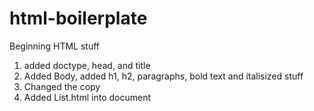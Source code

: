 # html-boilerplate
Beginning HTML stuff
1. added doctype, head, and title
2. Added Body, added h1, h2, paragraphs, bold text and italisized stuff
3. Changed the copy
4. Added List.html into document